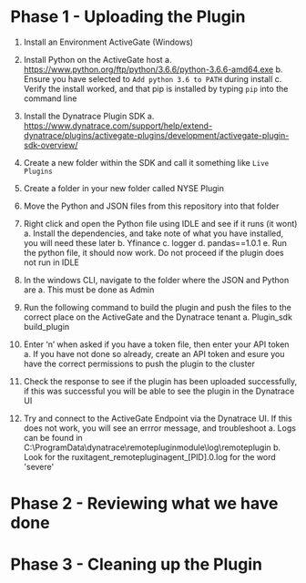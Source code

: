 # Phase 1 - Uploading the Plugin 

1.	Install an Environment ActiveGate (Windows)

2.	Install Python on the ActiveGate host
    a. https://www.python.org/ftp/python/3.6.6/python-3.6.6-amd64.exe
    b. Ensure you have selected to `Add python 3.6 to PATH` during install 
    c. Verify the install worked, and that pip is installed by typing `pip` into the command line 
    
3.	Install the Dynatrace Plugin SDK
    a.	https://www.dynatrace.com/support/help/extend-dynatrace/plugins/activegate-plugins/development/activegate-plugin-sdk-overview/
    
4.	Create a new folder within the SDK and call it something like `Live Plugins`

5.	Create a folder in your new folder called NYSE Plugin 

6.	Move the Python and JSON files from this repository into that folder 

7.	Right click and open the Python file using IDLE and see if it runs (it wont) 
    a.	Install the dependencies, and take note of what you have installed, you will need these later 
    b.	Yfinance
    c.	logger
    d.  pandas==1.0.1
    e.	Run the python file, it should now work. Do not proceed if the plugin does not run in IDLE 
    
8.	In the windows CLI, navigate to the folder where the JSON and Python are
	a. This must be done as Admin 

9.	Run the following command to build the plugin and push the files to the correct place on the ActiveGate and the Dynatrace tenant 
    a.	Plugin_sdk build_plugin
    
10.	Enter ‘n’ when asked if you have a token file, then enter your API token
	a. If you have not done so already, create an API token and esure you have the correct permissions to push the plugin to the cluster 
	
11.	Check the response to see if the plugin has been uploaded successfully, if this was successful you will be able to see the plugin in the Dynatrace UI 

12.	Try and connect to the ActiveGate Endpoint via the Dynatrace UI. If this does not work, you will see an errror message, and troubleshoot
	a. Logs can be found in C:\ProgramData\dynatrace\remotepluginmodule\log\remoteplugin
	b. Look for the ruxitagent_remotepluginagent_[PID].0.log for the word 'severe'

# Phase 2 - Reviewing what we have done 





# Phase 3 - Cleaning up the Plugin 




